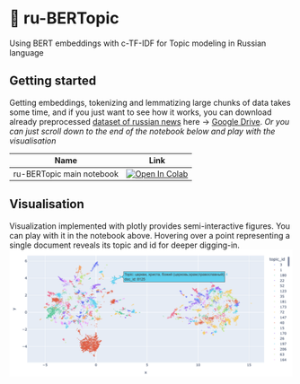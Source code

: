 # 🔖 ru-BERTopic
Using BERT embeddings with c-TF-IDF for Topic modeling in Russian language

## Getting started
Getting embeddings, tokenizing and lemmatizing large chunks of data takes some time, and if you just want to see how it works, you can download already preprocessed [dataset of russian news](https://www.kaggle.com/datasets/vfomenko/russian-news-2020) here -> [Google Drive](https://drive.google.com/drive/folders/1S5QGiTMdIQUvtX_4bN359wzmqtx6IxHj?usp=sharing). _Or you can just scroll down to the end of the notebook below and play with the visualisation_

| Name  | Link  |
|---|---|
| ru-BERTopic main notebook | [![Open In Colab](https://colab.research.google.com/assets/colab-badge.svg)](https://colab.research.google.com/drive/1ATzg34lcWP6qRxxB96XR5u8FTiMC8nb_?usp=sharing)  |

## Visualisation
Visualization implemented with plotly provides semi-interactive figures. You can play with it in the notebook above. Hovering over a point representing a single document reveals its topic and id for deeper digging-in.
<img src="images/figure.png" align="center"/>
